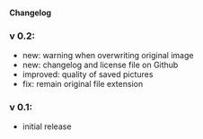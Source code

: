#### Changelog

### v 0.2:
- new: warning when overwriting original image
- new: changelog and license file on Github
- improved: quality of saved pictures
- fix: remain original file extension

### v 0.1:
- initial release